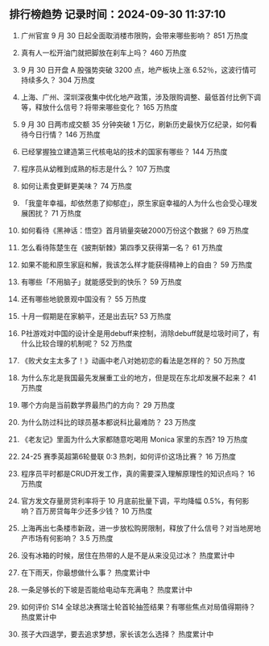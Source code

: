 
## 排行榜趋势 记录时间：2024-09-30 11:37:10
  
  1. 广州官宣 9 月 30 日起全面取消楼市限购，会带来哪些影响？ 851 万热度
    
  2. 真有人一松开油门就把脚放在刹车上吗？ 460 万热度
    
  3. 9 月 30 日开盘 A 股强势突破 3200 点，地产板块上涨 6.52％，这波行情可持续多久？ 304 万热度
    
  4. 上海、广州、深圳深夜集中优化地产政策，涉及限购调整、最低首付比例下调等，释放什么信号？将带来哪些变化？ 165 万热度
    
  5. 9 月 30 日两市成交额 35 分钟突破 1 万亿，刷新历史最快万亿纪录，如何看待今日行情？ 146 万热度
    
  6. 已经掌握独立建造第三代核电站的技术的国家有哪些？ 144 万热度
    
  7. 程序员从幼稚到成熟的标志是什么？ 107 万热度
    
  8. 如何让素食更鲜更美味？ 74 万热度
    
  9. 「我童年幸福，却依然患了抑郁症」，原生家庭幸福的人为什么也会受心理发展困扰？ 71 万热度
    
  10. ‌如何看待《黑神话：悟空》首月销量突破2000万份这个数据？ 69 万热度
    
  11. 怎么看待陈楚生在《披荆斩棘》第四季又获得第一名？ 61 万热度
    
  12. 如果不能和原生家庭和解，我该怎么样才能获得精神上的自由？ 59 万热度
    
  13. 有哪些「不用脑子」就能感受到的快乐？ 59 万热度
    
  14. 还有哪些地貌景观中国没有？ 55 万热度
    
  15. 十月一假期是在家躺平，还是出去玩? 53 万热度
    
  16. P社游戏对中国的设计全是用debuff来控制，消除debuff就是垃圾时间了，有什么比较合理的机制呢？ 52 万热度
    
  17. 《败犬女主太多了！》动画中老八对她初恋的看法是怎样的？ 50 万热度
    
  18. 为什么东北是我国最先发展重工业的地方，但是现在东北却发展不起来？ 41 万热度
    
  19. 哪个方向是当前数学界最热门的方向？ 29 万热度
    
  20. 为什么防过科比的球员基本都说科比最难防？ 23 万热度
    
  21. 《老友记》里面为什么大家都随意吃喝用 Monica 家里的东西? 19 万热度
    
  22. 24-25 赛季英超第6轮曼联 0:3 热刺，如何评价这场比赛？ 16 万热度
    
  23. 程序员平时都是CRUD开发工作，真的需要深入理解原理性的知识点吗？ 16 万热度
    
  24. 官方发文存量房贷利率将于 10 月底前批量下调，平均降幅 0.5%，有何影响？百万房贷每年少还多少钱？ 10 万热度
    
  25. 上海再出七条楼市新政，进一步放松购房限制，释放了什么信号？对当地房地产市场有何影响？ 3.5 万热度
    
  26. 没有冰箱的时候，居住在热带的人是不是从来没见过冰？ 热度累计中
    
  27. 在下雨天，你最想做什么事？ 热度累计中
    
  28. 一条足够长的下坡是否能给电动车充满电？ 热度累计中
    
  29. 如何评价 S14 全球总决赛瑞士轮首轮抽签结果？有哪些焦点对局值得期待？ 热度累计中
    
  30. 孩子大四退学，要去追求梦想，家长该怎么选择？ 热度累计中
    